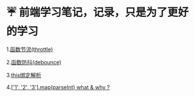 # ☔️ 前端学习笔记，记录，只是为了更好的学习

1.[函数节流(throttle)](https://github.com/fuhangyl/JavaScriptNote/issues/1)

2.[函数防抖(debounce)](https://github.com/fuhangyl/JavaScriptNote/issues/2)

3.[this绑定解析](https://github.com/fuhangyl/JavaScriptNote/issues/3)

4.[['1', '2', '3'].map(parseInt) what & why ?](https://github.com/fuhangyl/JavaScriptNote/issues/4)
